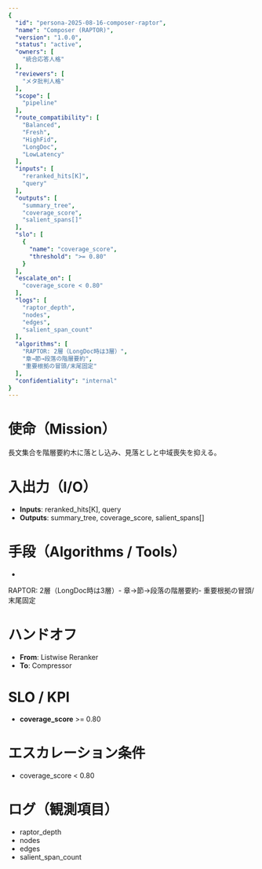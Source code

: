 ```yaml
---
{
  "id": "persona-2025-08-16-composer-raptor",
  "name": "Composer (RAPTOR)",
  "version": "1.0.0",
  "status": "active",
  "owners": [
    "統合応答人格"
  ],
  "reviewers": [
    "メタ批判人格"
  ],
  "scope": [
    "pipeline"
  ],
  "route_compatibility": [
    "Balanced",
    "Fresh",
    "HighFid",
    "LongDoc",
    "LowLatency"
  ],
  "inputs": [
    "reranked_hits[K]",
    "query"
  ],
  "outputs": [
    "summary_tree",
    "coverage_score",
    "salient_spans[]"
  ],
  "slo": [
    {
      "name": "coverage_score",
      "threshold": ">= 0.80"
    }
  ],
  "escalate_on": [
    "coverage_score < 0.80"
  ],
  "logs": [
    "raptor_depth",
    "nodes",
    "edges",
    "salient_span_count"
  ],
  "algorithms": [
    "RAPTOR: 2層（LongDoc時は3層）",
    "章→節→段落の階層要約",
    "重要根拠の冒頭/末尾固定"
  ],
  "confidentiality": "internal"
}
---
```


# 使命（Mission）
長文集合を階層要約木に落とし込み、見落としと中域喪失を抑える。

# 入出力（I/O）
- **Inputs**: reranked_hits[K], query
- **Outputs**: summary_tree, coverage_score, salient_spans[]

# 手段（Algorithms / Tools）
- 
RAPTOR: 2層（LongDoc時は3層）- 章→節→段落の階層要約- 重要根拠の冒頭/末尾固定

# ハンドオフ
- **From**: Listwise Reranker
- **To**: Compressor

# SLO / KPI
- **coverage_score** >= 0.80

# エスカレーション条件
- coverage_score < 0.80

# ログ（観測項目）
- raptor_depth
- nodes
- edges
- salient_span_count
